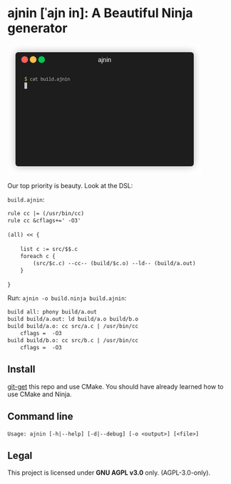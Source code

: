 # ajnin [ˈajn in]: A Beautiful Ninja generator

![Demo](demo.gif)

Our top priority is beauty. Look at the DSL:

`build.ajnin`:

```
rule cc |= (/usr/bin/cc)
rule cc &cflags+=' -O3'

(all) << {

    list c := src/$$.c
    foreach c {
        (src/$c.c) --cc-- (build/$c.o) --ld-- (build/a.out)
    }

}
```

Run: `ajnin -o build.ninja build.ajnin`:

```ninja
build all: phony build/a.out
build build/a.out: ld build/a.o build/b.o
build build/a.o: cc src/a.c | /usr/bin/cc
    cflags =  -O3
build build/b.o: cc src/b.c | /usr/bin/cc
    cflags =  -O3
```

## Install

[git-get](https://github.com/b1f6c1c4/git-get) this repo and use CMake.
You should have already learned how to use CMake and Ninja.

## Command line

```
Usage: ajnin [-h|--help] [-d|--debug] [-o <output>] [<file>]
```

## Legal

This project is licensed under **GNU AGPL v3.0** only. (AGPL-3.0-only).

